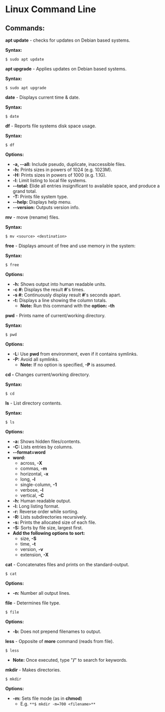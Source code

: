 # Linux Command Line

## Commands:

**apt update** - checks for updates on Debian based systems.

**Syntax:**

`$ sudo apt update`

**apt upgrade** - Applies updates on Debian based systems.

**Syntax:**

`$ sudo apt upgrade`

**date** - Displays current time & date.

**Syntax:**

`$ date`

**df** - Reports file systems disk space usage.

**Syntax:**

`$ df`

**Options:**

* **-a, --all:** Include pseudo, duplicate, inaccessible files.
* **-h:** Prints sizes in powers of 1024 \(e.g. 1023M\).
* **-H:** Prints sizes in powers of 1000 \(e.g. 1.1G\).
* **-l:** Limit listing to local file systems.
* **--total:** Elide all entries insignificant to available space, and produce a grand total.
* **-T:** Prints file system type.
* **--help:** Displays help menu.
* **--version:** Outputs version info.

**mv** - move \(rename\) files.

**Syntax:**

`$ mv <source> <destination>`

**free** - Displays amount of free and use memory in the system:

**Syntax:**

`$ free`

**Options:**

* **-h:** Shows output into human readable units.
* **-c \#:** Displays the result **\#**'s times.
* **-s \#:** Continuously display result **\#**'s seconds apart.
* **-t:** Displays a line showing the column totals.
  * **Note:** Run this command with the **option: -th**  

**pwd** - Prints name of current/working directory.

**Syntax:**

`$ pwd`

**Options:**

* **-L:** Use **pwd** from environment, even if it contains symlinks.
* **-P:** Avoid all symlinks.
  * **Note:** If no option is specified, **-P** is assumed.

**cd -** Changes current/working directory.

**Syntax:**

`$ cd`

**ls** - List directory contents.

**Syntax:**

`$ ls`

**Options:**

* **-a:** Shows hidden files/contents.
* **-C:** Lists entries by columns.
* **--format=word**
 * **word:**
    * across, **-X**
    * commas, **-m**
    * horizontal, **-x**
    * long, **-l**
    * single-column, **-1**
    * verbose, **-l**
    * vertical, **-C**
* **-h:** Human readable output.
* **-l:** Long listing format.
* **-r:** Reverse order while sorting.
* **-R:** Lists subdirectories recursively.
* **-s:** Prints the allocated size of each file.
* **-S:** Sorts by file size, largest first.
* **Add the following options to sort:**
  * size, **-S**
  * time, **-t**
  * version, **-v**
  * extension, **-X**

**cat** - Concatenates files and prints on the standard-output.

`$ cat`

**Options:**

* **-n:** Number all output lines.

**file** - Determines file type.

`$ file`

**Options:**

* **-b:** Does not prepend filenames to output.

**less** - Opposite of **more** command (reads from file).

`$ less`

* **Note:** Once executed, type "**/**" to search for keywords.  

**mkdir** - Makes directories.

`$ mkdir`

**Options:**

* **-m:** Sets file mode (as in **chmod**)
  * E.g. `**$ mkdir -m=700 <filename>**`
